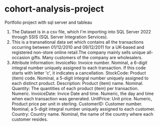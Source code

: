 # cohort-analysis-project
Portfolio project with sql server and tableau

1. The Dataset is in a csv file, which I'm importing into SQL Server 2022 through SSIS (SQL Server Integration Services).
2. This is a transnational data set which contains all the transactions occurring between 01/12/2010 and 09/12/2011 for a UK-based and
   registered non-store online retail.The company mainly sells unique all-occasion gifts. Many customers of the company are wholesalers.
3. Attribute Information:
    InvoiceNo: Invoice number. Nominal, a 6-digit integral number uniquely assigned to each transaction.
               If this code starts with letter 'c', it indicates a cancellation.
    StockCode: Product (item) code. Nominal, a 5-digit integral number uniquely assigned to each distinct product.
    Description: Product (item) name. Nominal.
    Quantity: The quantities of each product (item) per transaction. Numeric.
    InvoiceDate: Invice Date and time. Numeric, the day and time when each transaction was generated.
    UnitPrice: Unit price. Numeric, Product price per unit in sterling.
    CustomerID: Customer number. Nominal, a 5-digit integral number uniquely assigned to each customer.
    Country: Country name. Nominal, the name of the country where each customer resides.
